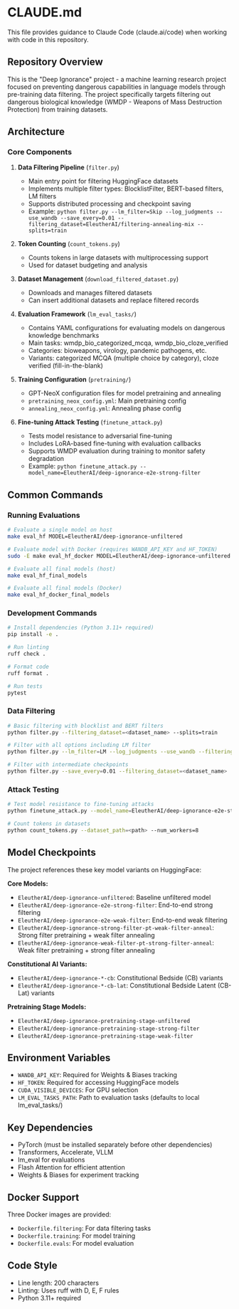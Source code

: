 # CLAUDE.md

This file provides guidance to Claude Code (claude.ai/code) when working with code in this repository.

## Repository Overview

This is the "Deep Ignorance" project - a machine learning research project focused on preventing dangerous capabilities in language models through pre-training data filtering. The project specifically targets filtering out dangerous biological knowledge (WMDP - Weapons of Mass Destruction Protection) from training datasets.

## Architecture

### Core Components

1. **Data Filtering Pipeline** (`filter.py`)
   - Main entry point for filtering HuggingFace datasets
   - Implements multiple filter types: BlocklistFilter, BERT-based filters, LM filters
   - Supports distributed processing and checkpoint saving
   - Example: `python filter.py --lm_filter=Skip --log_judgments --use_wandb --save_every=0.01 --filtering_dataset=EleutherAI/filtering-annealing-mix --splits=train`

2. **Token Counting** (`count_tokens.py`)
   - Counts tokens in large datasets with multiprocessing support
   - Used for dataset budgeting and analysis

3. **Dataset Management** (`download_filtered_dataset.py`)
   - Downloads and manages filtered datasets
   - Can insert additional datasets and replace filtered records

4. **Evaluation Framework** (`lm_eval_tasks/`)
   - Contains YAML configurations for evaluating models on dangerous knowledge benchmarks
   - Main tasks: wmdp_bio_categorized_mcqa, wmdp_bio_cloze_verified
   - Categories: bioweapons, virology, pandemic pathogens, etc.
   - Variants: categorized MCQA (multiple choice by category), cloze verified (fill-in-the-blank)

5. **Training Configuration** (`pretraining/`)
   - GPT-NeoX configuration files for model pretraining and annealing
   - `pretraining_neox_config.yml`: Main pretraining config
   - `annealing_neox_config.yml`: Annealing phase config

6. **Fine-tuning Attack Testing** (`finetune_attack.py`)
   - Tests model resistance to adversarial fine-tuning
   - Includes LoRA-based fine-tuning with evaluation callbacks
   - Supports WMDP evaluation during training to monitor safety degradation
   - Example: `python finetune_attack.py --model_name=EleutherAI/deep-ignorance-e2e-strong-filter`

## Common Commands

### Running Evaluations

```bash
# Evaluate a single model on host
make eval_hf MODEL=EleutherAI/deep-ignorance-unfiltered

# Evaluate model with Docker (requires WANDB_API_KEY and HF_TOKEN)
sudo -E make eval_hf_docker MODEL=EleutherAI/deep-ignorance-unfiltered

# Evaluate all final models (host)
make eval_hf_final_models

# Evaluate all final models (Docker)
make eval_hf_docker_final_models
```

### Development Commands

```bash
# Install dependencies (Python 3.11+ required)
pip install -e .

# Run linting
ruff check .

# Format code
ruff format .

# Run tests
pytest
```

### Data Filtering

```bash
# Basic filtering with blocklist and BERT filters
python filter.py --filtering_dataset=<dataset_name> --splits=train

# Filter with all options including LM filter
python filter.py --lm_filter=LM --log_judgments --use_wandb --filtering_dataset=<dataset_name>

# Filter with intermediate checkpoints
python filter.py --save_every=0.01 --filtering_dataset=<dataset_name>
```

### Attack Testing

```bash
# Test model resistance to fine-tuning attacks
python finetune_attack.py --model_name=EleutherAI/deep-ignorance-e2e-strong-filter

# Count tokens in datasets
python count_tokens.py --dataset_path=<path> --num_workers=8
```

## Model Checkpoints

The project references these key model variants on HuggingFace:

**Core Models:**
- `EleutherAI/deep-ignorance-unfiltered`: Baseline unfiltered model
- `EleutherAI/deep-ignorance-e2e-strong-filter`: End-to-end strong filtering
- `EleutherAI/deep-ignorance-e2e-weak-filter`: End-to-end weak filtering
- `EleutherAI/deep-ignorance-strong-filter-pt-weak-filter-anneal`: Strong filter pretraining + weak filter annealing
- `EleutherAI/deep-ignorance-weak-filter-pt-strong-filter-anneal`: Weak filter pretraining + strong filter annealing

**Constitutional AI Variants:**
- `EleutherAI/deep-ignorance-*-cb`: Constitutional Bedside (CB) variants
- `EleutherAI/deep-ignorance-*-cb-lat`: Constitutional Bedside Latent (CB-Lat) variants

**Pretraining Stage Models:**
- `EleutherAI/deep-ignorance-pretraining-stage-unfiltered`
- `EleutherAI/deep-ignorance-pretraining-stage-strong-filter`
- `EleutherAI/deep-ignorance-pretraining-stage-weak-filter`

## Environment Variables

- `WANDB_API_KEY`: Required for Weights & Biases tracking
- `HF_TOKEN`: Required for accessing HuggingFace models
- `CUDA_VISIBLE_DEVICES`: For GPU selection
- `LM_EVAL_TASKS_PATH`: Path to evaluation tasks (defaults to local lm_eval_tasks/)

## Key Dependencies

- PyTorch (must be installed separately before other dependencies)
- Transformers, Accelerate, VLLM
- lm_eval for evaluations
- Flash Attention for efficient attention
- Weights & Biases for experiment tracking

## Docker Support

Three Docker images are provided:
- `Dockerfile.filtering`: For data filtering tasks
- `Dockerfile.training`: For model training
- `Dockerfile.evals`: For model evaluation

## Code Style

- Line length: 200 characters
- Linting: Uses ruff with D, E, F rules
- Python 3.11+ required